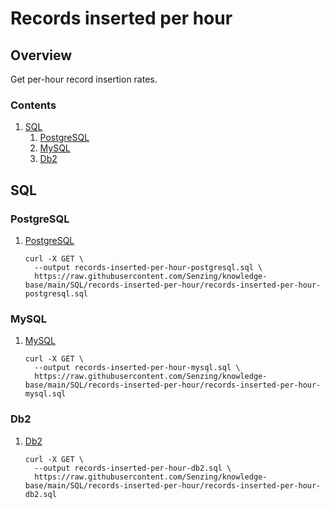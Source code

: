 # Records inserted per hour

## Overview

Get per-hour record insertion rates.

### Contents

1. [SQL](#sql)
    1. [PostgreSQL](#postgresql)
    1. [MySQL](#mysql)
    1. [Db2](#db2)

## SQL

### PostgreSQL

1. [PostgreSQL](records-inserted-per-hour-postgresql.sql)

    ```console
    curl -X GET \
      --output records-inserted-per-hour-postgresql.sql \
      https://raw.githubusercontent.com/Senzing/knowledge-base/main/SQL/records-inserted-per-hour/records-inserted-per-hour-postgresql.sql
    ```

### MySQL

1. [MySQL](records-inserted-per-hour-mysql.sql)

    ```console
    curl -X GET \
      --output records-inserted-per-hour-mysql.sql \
      https://raw.githubusercontent.com/Senzing/knowledge-base/main/SQL/records-inserted-per-hour/records-inserted-per-hour-mysql.sql
    ```

### Db2

1. [Db2](records-inserted-per-hour-db2.sql)

    ```console
    curl -X GET \
      --output records-inserted-per-hour-db2.sql \
      https://raw.githubusercontent.com/Senzing/knowledge-base/main/SQL/records-inserted-per-hour/records-inserted-per-hour-db2.sql
    ```
